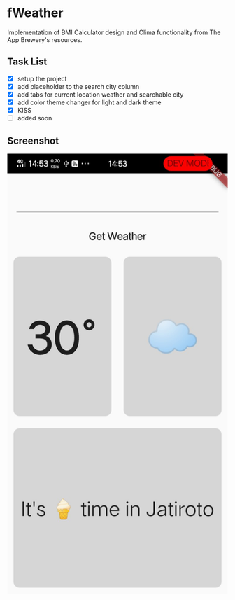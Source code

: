 # fWeather
Implementation of BMI Calculator design and Clima functionality from The App Brewery's resources.

## Task List
- [x] setup the project
- [x] add placeholder to the search city column
- [x] add tabs for current location weather and searchable city
- [x] add color theme changer for light and dark theme
- [x] KISS
- [ ] added soon

## Screenshot

![fWeather screenshot](https://github.com/nferdazel/fWeather/blob/master/fWeather_scrot.jpeg)


